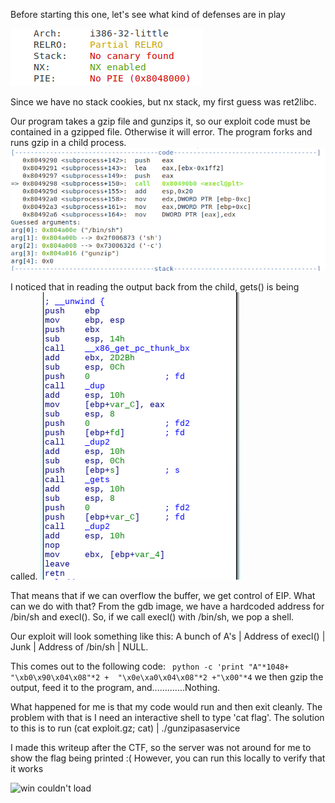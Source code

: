 Before starting this one, let's see what kind of defenses are in play

![checksec failed to load](images/checksec.png)

Since we have no stack cookies, but nx stack, my first guess was ret2libc.

Our program takes a gzip file and gunzips it, so our exploit code must be contained in a gzipped file. Otherwise it will error.
The program forks and runs gzip in a child process.
![bin_sh failed to load](images/bin_sh.png)


I noticed that in reading the output back from the child, gets() is being called. 
![IDA failed to load](images/ida.png)

That means that if we can overflow the buffer, we get control of EIP. What can we do with that? From the gdb image, we have a hardcoded address for /bin/sh and execl(). So, if we call execl() with /bin/sh, we pop a shell. 

Our exploit will look something like this: A bunch of A's | Address of execl() | Junk | Address of /bin/sh | NULL. 

This comes out to the following code: 
``` python -c 'print "A"*1048+ "\xb0\x90\x04\x08"*2 +  "\x0e\xa0\x04\x08"*2 +"\x00"*4```
we then gzip the output, feed it to the program, and.............Nothing. 

What happened for me is that my code would run and then exit cleanly. The problem with that is I need an interactive shell to type 'cat flag'. 
The solution to this is to run (cat exploit.gz; cat) | ./gunzipasaservice

I made this writeup after the CTF, so the server was not around for me to show the flag being printed :(
However, you can run this locally to verify that it works

![win couldn't load](images/win.png) 
